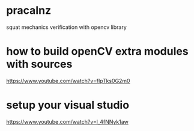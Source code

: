 # pracaInz
squat mechanics verification with opencv library

# how to build openCV extra modules with sources
https://www.youtube.com/watch?v=fIpTks0G2m0

# setup your visual studio
https://www.youtube.com/watch?v=l_4fNNyk1aw
